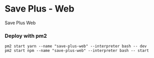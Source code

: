 # Save Plus - Web

Save Plus Web

### Deploy with pm2

```
pm2 start yarn --name "save-plus-web" --interpreter bash -- dev
pm2 start npm --name "save-plus-web" --interpreter bash -- start
```
